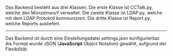 Das Backend besteht aus drei Klassen.
Die erste Klasse ist CCTalk.py, welche den Münzeinwurf verwaltet.
Die zweite Klasse ist LDAP.py, welche mit dem LDAP Protokoll kommuniziert.
Die dritte Klasse ist Report.py, welche Reports ausliefert.
<hr />
Das Backend ist durch eine Einstellungsdatei settings.json konfigurierbar. Als Format wurde JSON (<strong>JavaScript</strong> Object Notation) gewählt, aufgrund der Flexibilität.